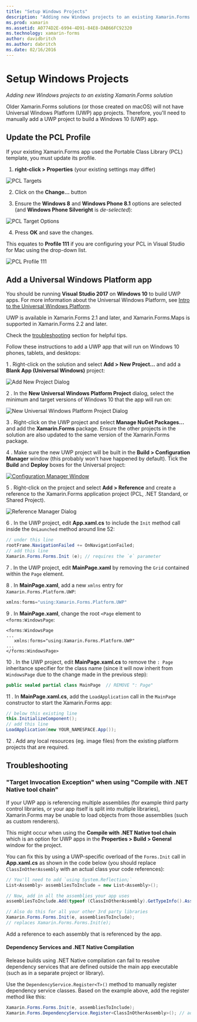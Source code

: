 ```yaml
---
title: "Setup Windows Projects"
description: "Adding new Windows projects to an existing Xamarin.Forms solution"
ms.prod: xamarin
ms.assetid: A0774D2E-6994-4D91-84E8-DAB66FC92320
ms.technology: xamarin-forms
author: davidbritch
ms.author: dabritch
ms.date: 02/16/2016
---
```


# Setup Windows Projects

_Adding new Windows projects to an existing Xamarin.Forms solution_

Older Xamarin.Forms solutions (or those created on macOS) will not have Universal Windows Platform (UWP) app projects. Therefore, you'll need to manually add a UWP project to build a Windows 10 (UWP) app.

<a name="pcl" />

## Update the PCL Profile

If your existing Xamarin.Forms app used the Portable Class Library (PCL) template, you must update its profile.

1. **right-click > Properties** (your existing settings may differ)

  ![](images/targets.png "PCL Targets")

2. Click on the **Change...** button

3. Ensure the **Windows 8** and **Windows Phone 8.1** options are selected (and **Windows Phone Silveright** is *de-selected*):

  ![](images/pcl.png "PCL Target Options")

4. Press **OK** and save the changes.

This equates to **Profile 111** if you are configuring your PCL
  in Visual Studio for Mac using the drop-down list.

  ![](images/pcl-xs.png "PCL Profile 111")

## Add a Universal Windows Platform app

You should be running **Visual Studio 2017** on **Windows 10** to build
UWP apps. For more information about the Universal Windows Platform, see [Intro to the Universal Windows Platform](/windows/uwp/get-started/universal-application-platform-guide/).

UWP is available in Xamarin.Forms 2.1 and later, and Xamarin.Forms.Maps is supported in Xamarin.Forms 2.2 and later.

Check the <a href="#troubleshooting">troubleshooting</a> section for helpful tips.

Follow these instructions to add a UWP app that will run on
Windows 10 phones, tablets, and desktops:

 1 . Right-click on the solution and select **Add > New Project...**
  and add a **Blank App (Universal Windows)** project:

  ![](universal-images/add-wu.png "Add New Project Dialog")

 2 . In the **New Universal Windows Platform Project** dialog, select the minimum and target versions of Windows 10 that the app will run on:

  ![](universal-images/target-version.png "New Universal Windows Platform Project Dialog")

 3 . Right-click on the UWP project and select **Manage NuGet Packages...** and
  add the **Xamarin.Forms** package. Ensure the other projects in the solution
  are also updated to the same version of the Xamarin.Forms package.

 4 . Make sure the new UWP project will be built in the **Build > Configuration Manager** window
 (this probably won't have happened by default). Tick the **Build** and **Deploy**
 boxes for the Universal project:

  [![](universal-images/configuration-sml.png "Configuration Manager Window")](universal-images/configuration.png#lightbox "Configuration Manager Window")

 5 . Right-click on the project and select **Add > Reference** and create a
  reference to the Xamarin.Forms application project (PCL, .NET Standard, or Shared Project).

  ![](universal-images/addref-sml.png "Reference Manager Dialog")

 6 . In the UWP project, edit **App.xaml.cs** to include the `Init` method call
    inside the `OnLaunched` method around line 52:

```csharp
// under this line
rootFrame.NavigationFailed += OnNavigationFailed;
// add this line
Xamarin.Forms.Forms.Init (e); // requires the `e` parameter
```

 7 . In the UWP project, edit **MainPage.xaml** by removing the `Grid` contained within the `Page` element.

 8 . In **MainPage.xaml**, add a new `xmlns` entry for `Xamarin.Forms.Platform.UWP`:

```csharp
xmlns:forms="using:Xamarin.Forms.Platform.UWP"
```

 9 . In **MainPage.xaml**, change the root `<Page` element to `<forms:WindowsPage`:

```xaml
<forms:WindowsPage
...
   xmlns:forms="using:Xamarin.Forms.Platform.UWP"
...
</forms:WindowsPage>
```

 10 . In the UWP project, edit **MainPage.xaml.cs** to remove the `: Page` inheritance specifier
  for the class name (since it will now inherit from `WindowsPage` due to the change
  made in the previous step):

```csharp
public sealed partial class MainPage  // REMOVE ": Page"
```

 11 . In **MainPage.xaml.cs**, add the `LoadApplication` call
  in the `MainPage` constructor to start the Xamarin.Forms app:

```csharp
// below this existing line
this.InitializeComponent();
// add this line
LoadApplication(new YOUR_NAMESPACE.App());
```

<!--
11 . Double-click **Package.appxmanifest** to set these capabilities
  that are often required:

  Capabilities set:

  * Internet (Client)
  * Location
-->

12 . Add any local resources (eg. image files) from the existing platform projects that are required.

## Troubleshooting

<a name="target-invocation-exception" />

### "Target Invocation Exception" when using "Compile with .NET Native tool chain"

If your UWP app is referencing multiple assemblies (for example third party control libraries,
or your app itself is split into multiple libraries), Xamarin.Forms may be unable
to load objects from those assemblies (such as custom renderers).

This might occur when using the **Compile with .NET Native tool chain** which
is an option for UWP apps in the **Properties > Build > General** window
for the project.

You can fix this by using a UWP-specific overload of the `Forms.Init` call
in **App.xaml.cs** as shown in the code below (you should replace
`ClassInOtherAssembly` with an actual class your code references):

```csharp
// You'll need to add `using System.Reflection;`
List<Assembly> assembliesToInclude = new List<Assembly>();

// Now, add in all the assemblies your app uses
assembliesToInclude.Add(typeof (ClassInOtherAssembly).GetTypeInfo().Assembly);

// Also do this for all your other 3rd party libraries
Xamarin.Forms.Forms.Init(e, assembliesToInclude);
// replaces Xamarin.Forms.Forms.Init(e);
```

Add a reference to each assembly that is referenced by the app.

#### Dependency Services and .NET Native Compilation

Release builds using .NET Native compilation can fail to resolve
dependency services that are defined outside the main app executable
(such as in a separate project or library).

Use the `DependencyService.Register<T>()` method to manually register
dependency service classes. Based on the example above, add the
register method like this:

```csharp
Xamarin.Forms.Forms.Init(e, assembliesToInclude);
Xamarin.Forms.DependencyService.Register<ClassInOtherAssembly>(); // add this
```
